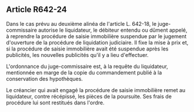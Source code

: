 Article R642-24
----
Dans le cas prévu au deuxième alinéa de l'article L. 642-18, le juge-commissaire
autorise le liquidateur, le débiteur entendu ou dûment appelé, à reprendre la
procédure de saisie immobilière suspendue par le jugement d'ouverture de la
procédure de liquidation judiciaire. Il fixe la mise à prix et, si la procédure
de saisie immobilière avait été suspendue après les publicités, les nouvelles
publicités qu'il y a lieu d'effectuer.

L'ordonnance du juge-commissaire est, à la requête du liquidateur, mentionnée en
marge de la copie du commandement publié à la conservation des hypothèques.

Le créancier qui avait engagé la procédure de saisie immobilière remet au
liquidateur, contre récépissé, les pièces de la poursuite. Ses frais de
procédure lui sont restitués dans l'ordre.
